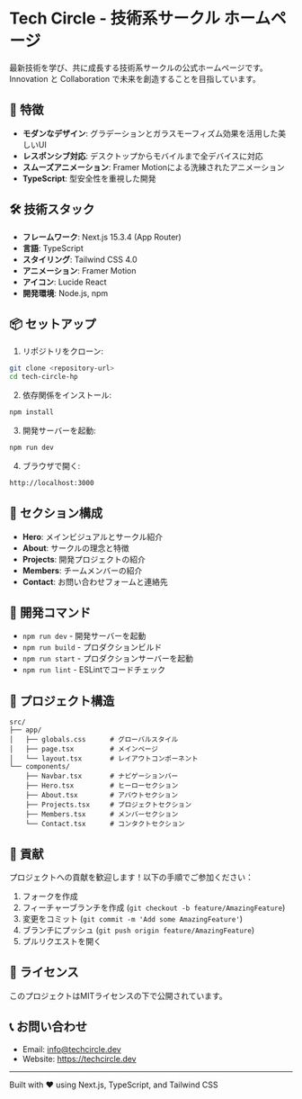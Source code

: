 # Tech Circle - 技術系サークル ホームページ

最新技術を学び、共に成長する技術系サークルの公式ホームページです。Innovation と Collaboration で未来を創造することを目指しています。

## 🚀 特徴

- **モダンなデザイン**: グラデーションとガラスモーフィズム効果を活用した美しいUI
- **レスポンシブ対応**: デスクトップからモバイルまで全デバイスに対応
- **スムーズアニメーション**: Framer Motionによる洗練されたアニメーション
- **TypeScript**: 型安全性を重視した開発

## 🛠️ 技術スタック

- **フレームワーク**: Next.js 15.3.4 (App Router)
- **言語**: TypeScript
- **スタイリング**: Tailwind CSS 4.0
- **アニメーション**: Framer Motion
- **アイコン**: Lucide React
- **開発環境**: Node.js, npm

## 📦 セットアップ

1. リポジトリをクローン:
```bash
git clone <repository-url>
cd tech-circle-hp
```

2. 依存関係をインストール:
```bash
npm install
```

3. 開発サーバーを起動:
```bash
npm run dev
```

4. ブラウザで開く:
```bash
http://localhost:3000
```

## 🎨 セクション構成

- **Hero**: メインビジュアルとサークル紹介
- **About**: サークルの理念と特徴
- **Projects**: 開発プロジェクトの紹介
- **Members**: チームメンバーの紹介
- **Contact**: お問い合わせフォームと連絡先

## 🎯 開発コマンド

- `npm run dev` - 開発サーバーを起動
- `npm run build` - プロダクションビルド
- `npm run start` - プロダクションサーバーを起動
- `npm run lint` - ESLintでコードチェック

## 📁 プロジェクト構造

```
src/
├── app/
│   ├── globals.css      # グローバルスタイル
│   ├── page.tsx         # メインページ
│   └── layout.tsx       # レイアウトコンポーネント
└── components/
    ├── Navbar.tsx       # ナビゲーションバー
    ├── Hero.tsx         # ヒーローセクション
    ├── About.tsx        # アバウトセクション
    ├── Projects.tsx     # プロジェクトセクション
    ├── Members.tsx      # メンバーセクション
    └── Contact.tsx      # コンタクトセクション
```

## 🤝 貢献

プロジェクトへの貢献を歓迎します！以下の手順でご参加ください：

1. フォークを作成
2. フィーチャーブランチを作成 (`git checkout -b feature/AmazingFeature`)
3. 変更をコミット (`git commit -m 'Add some AmazingFeature'`)
4. ブランチにプッシュ (`git push origin feature/AmazingFeature`)
5. プルリクエストを開く

## 📄 ライセンス

このプロジェクトはMITライセンスの下で公開されています。

## 📞 お問い合わせ

- Email: info@techcircle.dev
- Website: https://techcircle.dev

---

Built with ❤️ using Next.js, TypeScript, and Tailwind CSS
